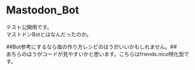 # Mastodon_Bot	
テスト公開用です。	
マストドンBotとはなんだったのか。	
	
##Bot参考にするなら塩の作り方レシピのほうがいいかもしれません。##	
あちらのほうがコードが見やすいかと思います。こちらはfriends.nico特化型です。
